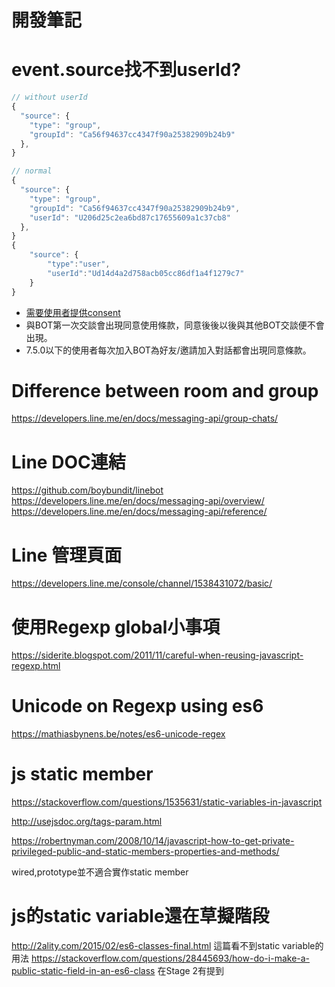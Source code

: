 # 開發筆記
# event.source找不到userId? 
```javascript
// without userId
{
  "source": {
    "type": "group",
    "groupId": "Ca56f94637cc4347f90a25382909b24b9"
  },
}

// normal
{
  "source": {
    "type": "group",
    "groupId": "Ca56f94637cc4347f90a25382909b24b9",
    "userId": "U206d25c2ea6bd87c17655609a1c37cb8"
  },
}
{
    "source": {
        "type":"user",
        "userId":"Ud14d4a2d758acb05cc86df1a4f1279c7"
    }
}

```
- [需要使用者提供consent](https://developers.line.me/en/docs/messaging-api/user-consent/)
- 與BOT第一次交談會出現同意使用條款，同意後後以後與其他BOT交談便不會出現。
- 7.5.0以下的使用者每次加入BOT為好友/邀請加入對話都會出現同意條款。

# Difference between room and group
https://developers.line.me/en/docs/messaging-api/group-chats/

# Line DOC連結
https://github.com/boybundit/linebot
https://developers.line.me/en/docs/messaging-api/overview/
https://developers.line.me/en/docs/messaging-api/reference/

# Line 管理頁面
https://developers.line.me/console/channel/1538431072/basic/

# 使用Regexp global小事項
https://siderite.blogspot.com/2011/11/careful-when-reusing-javascript-regexp.html

# Unicode on Regexp using es6
https://mathiasbynens.be/notes/es6-unicode-regex

# js static member
https://stackoverflow.com/questions/1535631/static-variables-in-javascript

http://usejsdoc.org/tags-param.html

https://robertnyman.com/2008/10/14/javascript-how-to-get-private-privileged-public-and-static-members-properties-and-methods/

wired,prototype並不適合實作static member

# js的static variable還在草擬階段
http://2ality.com/2015/02/es6-classes-final.html
這篇看不到static variable的用法
https://stackoverflow.com/questions/28445693/how-do-i-make-a-public-static-field-in-an-es6-class
在Stage 2有提到